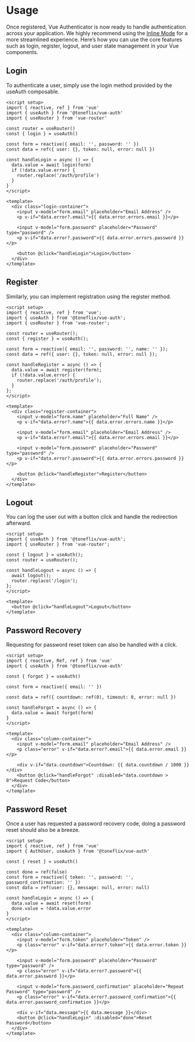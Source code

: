 # Usage

Once registered, Vue Authenticator is now ready to handle authentication across your application. We highly recommend using the [Inline Mode](./inline-usage) for a more streamlined experience. Here’s how you can use the core features such as login, register, logout, and user state management in your Vue components.

## Login

To authenticate a user, simply use the login method provided by the useAuth composable.

```vue:line-numbers{3,7,13}
<script setup>
import { reactive, ref } from 'vue'
import { useAuth } from '@toneflix/vue-auth'
import { useRouter } from 'vue-router'

const router = useRouter()
const { login } = useAuth()

const form = reactive({ email: '', password: '' })
const data = ref({ user: {}, token: null, error: null })

const handleLogin = async () => {
  data.value = await login(form)
  if (!data.value.error) {
    router.replace('/auth/profile')
  }
}
</script>

<template>
  <div class="login-container">
    <input v-model="form.email" placeholder="Email Address" />
    <p v-if="data.error?.email">{{ data.error.errors.email }}</p>

    <input v-model="form.password" placeholder="Password" type="password" />
    <p v-if="data.error?.password">{{ data.error.errors.password }}</p>

    <button @click="handleLogin">Login</button>
  </div>
</template>
```

## Register

Similarly, you can implement registration using the register method.

```vue:line-numbers{3,7,13}
<script setup>
import { reactive, ref } from 'vue';
import { useAuth } from '@toneflix/vue-auth';
import { useRouter } from 'vue-router';

const router = useRouter();
const { register } = useAuth();

const form = reactive({ email: '', password: '', name: '' });
const data = ref({ user: {}, token: null, error: null });

const handleRegister = async () => {
  data.value = await register(form);
  if (!data.value.error) {
    router.replace('/auth/profile');
  }
};
</script>

<template>
  <div class="register-container">
    <input v-model="form.name" placeholder="Full Name" />
    <p v-if="data.error?.name">{{ data.error.errors.name }}</p>

    <input v-model="form.email" placeholder="Email Address" />
    <p v-if="data.error?.email">{{ data.error.errors.email }}</p>

    <input v-model="form.password" placeholder="Password" type="password" />
    <p v-if="data.error?.password">{{ data.error.errors.password }}</p>

    <button @click="handleRegister">Register</button>
  </div>
</template>
```

## Logout

You can log the user out with a button click and handle the redirection afterward.

```vue:line-numbers{2,5,9}
<script setup>
import { useAuth } from '@toneflix/vue-auth';
import { useRouter } from 'vue-router';

const { logout } = useAuth();
const router = useRouter();

const handleLogout = async () => {
  await logout();
  router.replace('/login');
};
</script>

<template>
  <button @click="handleLogout">Logout</button>
</template>
```

## Password Recovery

Requesting for password reset token can also be handled with a click.

```vue:line-numbers{3,5,12}
<script setup>
import { reactive, Ref, ref } from 'vue'
import { useAuth } from '@toneflix/vue-auth'

const { forgot } = useAuth()

const form = reactive({ email: '' })

const data = ref({ countdown: ref(0), timeout: 0, error: null })

const handleForgot = async () => {
  data.value = await forgot(form)
}
</script>

<template>
  <div class="column-container">
    <input v-model="form.email" placeholder="Email Address" />
    <p class="error" v-if="data.error?.email">{{ data.error.email }}</p>

    <div v-if="data.countdown">Countdown: {{ data.countdown / 1000 }}</div>
    <button @click="handleForgot" :disabled="data.countdown > 0">Request Code</button>
  </div>
</template>
```

## Password Reset

Once a user has requested a password recovery code, doing a password reset should also be a breeze.

```vue:line-numbers{3,5,12}
<script setup>
import { reactive, ref } from 'vue'
import { AuthUser, useAuth } from '@toneflix/vue-auth'

const { reset } = useAuth()

const done = ref(false)
const form = reactive({ token: '', password: '', password_confirmation: '' })
const data = ref(user: {}, message: null, error: null)

const handleLogin = async () => {
  data.value = await reset(form)
  done.value = !data.value.error
}
</script>

<template>
  <div class="column-container">
    <input v-model="form.token" placeholder="Token" />
    <p class="error" v-if="data.error?.token">{{ data.error.token }}</p>

    <input v-model="form.password" placeholder="Password" type="password" />
    <p class="error" v-if="data.error?.password">{{ data.error.password }}</p>

    <input v-model="form.password_confirmation" placeholder="Repeat Password" type="password" />
    <p class="error" v-if="data.error?.password_confirmation">{{ data.error.password_confirmation }}</p>

    <div v-if="data.message">{{ data.message }}</div>
    <button @click="handleLogin" :disabled="done">Reset Password</button>
  </div>
</template>
```
